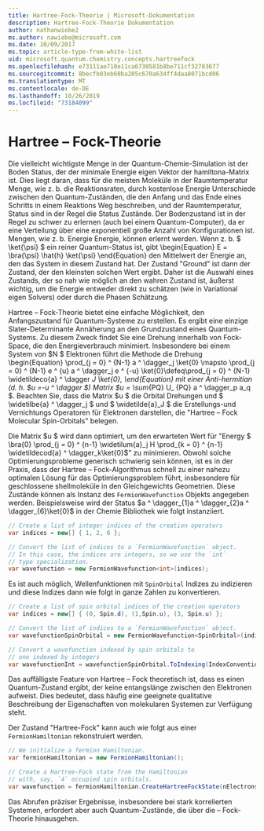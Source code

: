 ```yaml
---
title: Hartree-Fock-Theorie | Microsoft-Dokumentation
description: Hartree-Fock-Theorie Dokumentation
author: nathanwiebe2
ms.author: nawiebe@microsoft.com
ms.date: 10/09/2017
ms.topic: article-type-from-white-list
uid: microsoft.quantum.chemistry.concepts.hartreefock
ms.openlocfilehash: e73111ae710e11ca6730581b8be711cf32783677
ms.sourcegitcommit: 8becfb03eb60ba205c670a634ff4daa8071bcd06
ms.translationtype: MT
ms.contentlocale: de-DE
ms.lasthandoff: 10/26/2019
ms.locfileid: "73184099"
---
```

# <a name="hartreefock-theory"></a>Hartree – Fock-Theorie

Die vielleicht wichtigste Menge in der Quantum-Chemie-Simulation ist der Boden Status, der der minimale Energie eigen Vektor der hamiltona-Matrix ist.
Dies liegt daran, dass für die meisten Moleküle in der Raumtemperatur Menge, wie z. b. die Reaktionsraten, durch kostenlose Energie Unterschiede zwischen den Quantum-Zuständen, die den Anfang und das Ende eines Schritts in einem Reaktions Weg beschreiben, und der Raumtemperatur, Status sind in der Regel die Status Zustände.
Der Bodenzustand ist in der Regel zu schwer zu erlernen (auch bei einem Quantum-Computer), da er eine Verteilung über eine exponentiell große Anzahl von Konfigurationen ist.
Mengen, wie z. b. Energie Energie, können erlernt werden.
Wenn z. b. $ \ket{\psi} $ ein reiner Quantum-Status ist, gibt \begin{Equation} E = \bra{\psi} \hat{h} \ket{\psi} \end{Equation} den Mittelwert der Energie an, den das System in diesem Zustand hat.
Der Zustand "Ground" ist dann der Zustand, der den kleinsten solchen Wert ergibt. Daher ist die Auswahl eines Zustands, der so nah wie möglich an den wahren Zustand ist, äußerst wichtig, um die Energie entweder direkt zu schätzen (wie in Variational eigen Solvers) oder durch die Phasen Schätzung.

Hartree – Fock-Theorie bietet eine einfache Möglichkeit, den Anfangszustand für Quantum-Systeme zu erstellen. Es ergibt eine einzige Slater-Determinante Annäherung an den Grundzustand eines Quantum-Systems. Zu diesem Zweck findet Sie eine Drehung innerhalb von Fock-Space, die den Energieverbrauch minimiert. Insbesondere bei einem System von $N $ Elektronen führt die Methode die Drehung \begin{Equation} \prod_{j = 0} ^ {N-1} a ^ \dagger_j \ket{0} \mapsto \prod_{j = 0} ^ {N-1} e ^ {u} a ^ \dagger_j e ^ {-u} \ket{0}\defeq\prod_{j = 0} ^ {N-1} \widetildeco{a} ^ \dagger _J \ket{0}, \end{Equation} mit einer Anti-hermitian (d. h. $u =-u ^ \dagger $) Matrix $u = \sum_{PQ} U_ {PQ} a ^ \dagger_p a_q $. Beachten Sie, dass die Matrix $u $ die Orbital Drehungen und $ \widetilbe{a} ^ \dagger_j $ und $ \widetilde{a}_J $ die Erstellungs-und Vernichtungs Operatoren für Elektronen darstellen, die "Hartree – Fock Molecular Spin-Orbitals" belegen.


Die Matrix $u $ wird dann optimiert, um den erwarteten Wert für "Energy $ \bra{0} \prod_{j = 0} ^ {n-1} \widetilum{a}\_j H \prod\_{k = 0} ^ {n-1} \widetildecod{a} ^ \dagger_k\ket{0}$" zu minimieren. Obwohl solche Optimierungsprobleme generisch schwierig sein können, ist es in der Praxis, dass der Hartree – Fock-Algorithmus schnell zu einer nahezu optimalen Lösung für das Optimierungsproblem führt, insbesondere für geschlossene shellmoleküle in den Gleichgewichts Geometrien. Diese Zustände können als Instanz des `FermionWavefunction` Objekts angegeben werden. Beispielsweise wird der Status $a ^ \dagger_{1}a ^ \dagger_{2}a ^ \dagger_{6}\ket{0}$ in der Chemie Bibliothek wie folgt instanziiert.
```csharp
// Create a list of integer indices of the creation operators
var indices = new[] { 1, 2, 6 };

// Convert the list of indices to a `FermionWavefunction` object.
// In this case, the indices are integers, so we use the `int`
// type specialization.
var wavefunction = new FermionWavefunction<int>(indices);
```
Es ist auch möglich, Wellenfunktionen mit `SpinOrbital` Indizes zu indizieren und diese Indizes dann wie folgt in ganze Zahlen zu konvertieren.
```csharp
// Create a list of spin orbital indices of the creation operators
var indices = new[] { (0, Spin.d), (1,Spin.u), (3, Spin.u) };

// Convert the list of indices to a `FermionWavefunction` object.
var wavefunctionSpinOrbital = new FermionWavefunction<SpinOrbital>(indices.ToSpinOrbitals());

// Convert a wavefunction indexed by spin orbitals to
// one indexed by integers
var wavefunctionInt = wavefunctionSpinOrbital.ToIndexing(IndexConvention.UpDown);
```

Das auffälligste Feature von Hartree – Fock theoretisch ist, dass es einen Quantum-Zustand ergibt, der keine entangslänge zwischen den Elektronen aufweist.
Dies bedeutet, dass häufig eine geeignete qualitative Beschreibung der Eigenschaften von molekularen Systemen zur Verfügung steht. 

Der Zustand "Hartree-Fock" kann auch wie folgt aus einer `FermionHamiltonian` rekonstruiert werden.
```csharp
// We initialize a fermion Hamiltonian.
var fermionHamiltonian = new FermionHamiltonian();

// Create a Hartree-Fock state from the Hamiltonian 
// with, say, `4` occupied spin orbitals.
var wavefunction = fermionHamiltonian.CreateHartreeFockState(nElectrons: 4);
```

Das Abrufen präziser Ergebnisse, insbesondere bei stark korrelierten Systemen, erfordert aber auch Quantum-Zustände, die über die – Fock-Theorie hinausgehen.